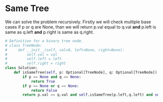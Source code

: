 # Same Tree
We can solve the problem recursively. Firstly we will check multiple base cases if p or q are None, than we will return p.val equal to q.val **and** p.left is same as q.left **and** p.right is same as q.right.
```python
# Definition for a binary tree node.
# class TreeNode:
#     def __init__(self, val=0, left=None, right=None):
#         self.val = val
#         self.left = left
#         self.right = right
class Solution:
    def isSameTree(self, p: Optional[TreeNode], q: Optional[TreeNode]) -> bool:
        if p == None and q == None:
            return True
        if p == None or q == None:
            return False
        return p.val == q.val and self.isSameTree(p.left,q.left) and self.isSameTree(p.right,q.right)
```
